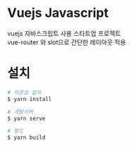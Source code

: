 # Vuejs Javascript
vuejs 자바스크립트 사용 스타트업 프로젝트 \
vue-router 와 slot으로 간단한 레이아웃 적용

# 설치
```bash
# 의존성 설치
$ yarn install

# 개발서버
$ yarn serve

# 빌드
$ yarn build
```
